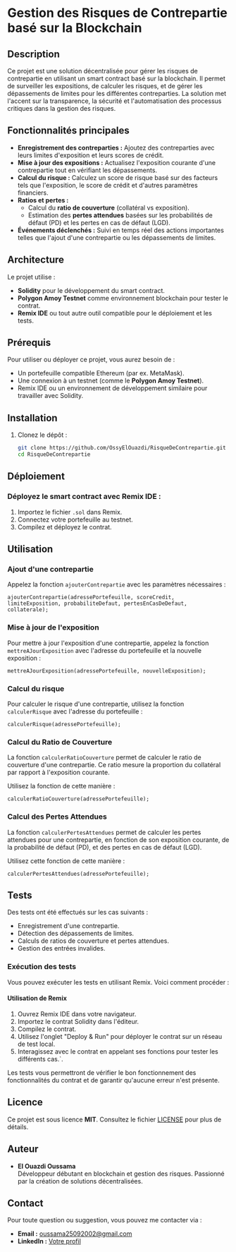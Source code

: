 # Gestion des Risques de Contrepartie basé sur la Blockchain

## Description
Ce projet est une solution décentralisée pour gérer les risques de contrepartie en utilisant un smart contract basé sur la blockchain. Il permet de surveiller les expositions, de calculer les risques, et de gérer les dépassements de limites pour les différentes contreparties. La solution met l'accent sur la transparence, la sécurité et l'automatisation des processus critiques dans la gestion des risques.

## Fonctionnalités principales
- **Enregistrement des contreparties :** Ajoutez des contreparties avec leurs limites d'exposition et leurs scores de crédit.
- **Mise à jour des expositions :** Actualisez l'exposition courante d'une contrepartie tout en vérifiant les dépassements.
- **Calcul du risque :** Calculez un score de risque basé sur des facteurs tels que l'exposition, le score de crédit et d'autres paramètres financiers.
- **Ratios et pertes :**
  - Calcul du **ratio de couverture** (collatéral vs exposition).
  - Estimation des **pertes attendues** basées sur les probabilités de défaut (PD) et les pertes en cas de défaut (LGD).
- **Événements déclenchés :** Suivi en temps réel des actions importantes telles que l'ajout d'une contrepartie ou les dépassements de limites.

## Architecture
Le projet utilise :
- **Solidity** pour le développement du smart contract.
- **Polygon Amoy Testnet** comme environnement blockchain pour tester le contrat.
- **Remix IDE** ou tout autre outil compatible pour le déploiement et les tests.

## Prérequis
Pour utiliser ou déployer ce projet, vous aurez besoin de :
- Un portefeuille compatible Ethereum (par ex. MetaMask).
- Une connexion à un testnet (comme le **Polygon Amoy Testnet**).
- Remix IDE ou un environnement de développement similaire pour travailler avec Solidity.

## Installation
1. Clonez le dépôt :  
   ```bash
   git clone https://github.com/OssyElOuazdi/RisqueDeContrepartie.git
   cd RisqueDeContrepartie

## Déploiement

### Déployez le smart contract avec Remix IDE :
1. Importez le fichier `.sol` dans Remix.
2. Connectez votre portefeuille au testnet.
3. Compilez et déployez le contrat.

## Utilisation

### Ajout d'une contrepartie
Appelez la fonction `ajouterContrepartie` avec les paramètres nécessaires :

```solidity
ajouterContrepartie(adressePortefeuille, scoreCredit, limiteExposition, probabiliteDefaut, pertesEnCasDeDefaut, collaterale);
```

### Mise à jour de l'exposition

Pour mettre à jour l'exposition d'une contrepartie, appelez la fonction `mettreAJourExposition` avec l'adresse du portefeuille et la nouvelle exposition :

```solidity
mettreAJourExposition(adressePortefeuille, nouvelleExposition);
```

### Calcul du risque

Pour calculer le risque d'une contrepartie, utilisez la fonction `calculerRisque` avec l'adresse du portefeuille :

```solidity
calculerRisque(adressePortefeuille);
```

### Calcul du Ratio de Couverture

La fonction `calculerRatioCouverture` permet de calculer le ratio de couverture d'une contrepartie. Ce ratio mesure la proportion du collatéral par rapport à l'exposition courante.

Utilisez la fonction de cette manière :

```solidity
calculerRatioCouverture(adressePortefeuille);
```

### Calcul des Pertes Attendues

La fonction `calculerPertesAttendues` permet de calculer les pertes attendues pour une contrepartie, en fonction de son exposition courante, de la probabilité de défaut (PD), et des pertes en cas de défaut (LGD).

Utilisez cette fonction de cette manière :

```solidity
calculerPertesAttendues(adressePortefeuille);
```

## Tests

Des tests ont été effectués sur les cas suivants :

- Enregistrement d'une contrepartie.
- Détection des dépassements de limites.
- Calculs de ratios de couverture et pertes attendues.
- Gestion des entrées invalides.

### Exécution des tests

Vous pouvez exécuter les tests en utilisant Remix. Voici comment procéder :

#### Utilisation de Remix

1. Ouvrez Remix IDE dans votre navigateur.
2. Importez le contrat Solidity dans l'éditeur.
3. Compilez le contrat.
4. Utilisez l'onglet "Deploy & Run" pour déployer le contrat sur un réseau de test local.
5. Interagissez avec le contrat en appelant ses fonctions pour tester les différents cas.`.

Les tests vous permettront de vérifier le bon fonctionnement des fonctionnalités du contrat et de garantir qu'aucune erreur n'est présente.

## Licence

Ce projet est sous licence **MIT**. Consultez le fichier [LICENSE](LICENSE) pour plus de détails.

## Auteur

*   **El Ouazdi Oussama**  
    Développeur débutant en blockchain et gestion des risques. Passionné par la création de solutions décentralisées.

## Contact

Pour toute question ou suggestion, vous pouvez me contacter via :

*   **Email :** oussama25092002@gmail.com
*   **LinkedIn :** [Votre profil](https://www.linkedin.com/in/oussama-el-ouazdi/)

